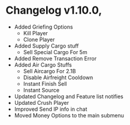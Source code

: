# Changelog v1.10.0,
- Added Griefing Options
    - Kill Player
    - Clone Player
- Added Supply Cargo stuff
    - Sell Special Cargo For 5m
- Added Remove Transaction Error
- Added Air Cargo Stuffs
    - Sell Aircargo For 2.1B
    - Disable Airfreight Cooldown
    - Instant Finish Sell
    - Instant Source
- Updated Changelog and Feature list notifies
- Updated Crush Player
- Improved Send IP info in chat
- Moved Money Options to the main submenu
